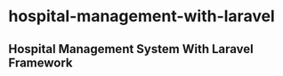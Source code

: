 # hospital-management-with-laravel
<h2><b>Hospital Management System With Laravel Framework</b></h2>

